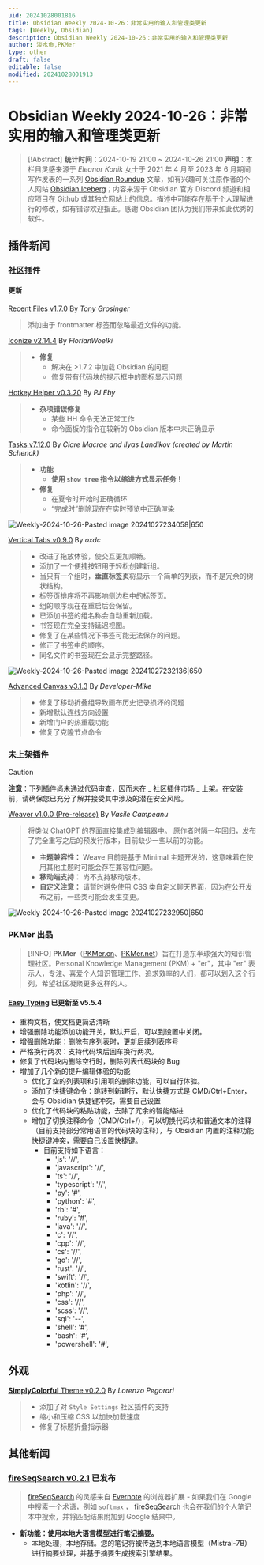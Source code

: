 ```yaml
---
uid: 20241028001816
title: Obsidian Weekly 2024-10-26：非常实用的输入和管理类更新
tags: [Weekly, Obsidian]
description: Obsidian Weekly 2024-10-26：非常实用的输入和管理类更新
author: 淡水鱼,PKMer
type: other
draft: false
editable: false
modified: 20241028001913
---
```


# Obsidian Weekly 2024-10-26：非常实用的输入和管理类更新

> [!Abstract]
> **统计时间**：2024-10-19 21:00 ~ 2024-10-26 21:00
> **声明**：本栏目灵感来源于 _Eleanor Konik_ 女士于 2021 年 4 月至 2023 年 6 月期间写作发表的一系列 [Obsidian Roundup](https://www.eleanorkonik.com/tag/roundup/) 文章，如有兴趣可关注原作者的个人网站 [Obsidian Iceberg](https://www.eleanorkonik.com/)；内容来源于 Obsidian 官方 Discord 频道和相应项目在 Github 或其独立网站上的信息。描述中可能存在基于个人理解进行的修改，如有错谬欢迎指正。感谢 Obsidian 团队为我们带来如此优秀的软件。

## 插件新闻

### 社区插件

#### 更新

[Recent Files v1.7.0](https://github.com/tgrosinger/recent-files-obsidian/releases/tag/1.7.0) By _Tony Grosinger_

> 添加由于 frontmatter 标签而忽略最近文件的功能。

[Iconize v2.14.4](https://github.com/FlorianWoelki/obsidian-iconize/releases/tag/2.14.4) By _FlorianWoelki_

> - **修复**
> 	- 解决在 >1.7.2 中加载 Obsidian 的问题
> 	- 修复带有代码块的提示框中的图标显示问题

[Hotkey Helper v0.3.20](https://github.com/pjeby/hotkey-helper/releases/tag/0.3.20) By _PJ Eby_

> - **杂项错误修复**
> 	- 某些 HH 命令无法正常工作
> 	- 命令面板的指令在较新的 Obsidian 版本中未正确显示

[Tasks v7.12.0](https://github.com/obsidian-tasks-group/obsidian-tasks/releases/tag/7.12.0) By _Clare Macrae and Ilyas Landikov (created by Martin Schenck)_

> - **功能**
> 	- **使用 `show tree` 指令以缩进方式显示任务！**
> - **修复**
> 	- 在夏令时开始时正确循环
> 	- “完成时”删除现在在实时预览中正确渲染

![Weekly-2024-10-26-Pasted image 20241027234058|650](https://cdn.pkmer.cn/images/Weekly-2024-10-26-Pasted%20image%2020241027234058.png!pkmer)

[Vertical Tabs v0.9.0](https://github.com/oxdc/obsidian-vertical-tabs/releases/tag/0.9.0) By _oxdc_

> - 改进了拖放体验，使交互更加顺畅。
> - 添加了一个便捷按钮用于轻松创建新组。
> - 当只有一个组时，**垂直标签页**将显示一个简单的列表，而不是冗余的树状结构。
> - 标签页排序将不再影响侧边栏中的标签页。
> - 组的顺序现在在重启后会保留。
> - 已添加书签的组名称会自动重新加载。
> - 书签现在完全支持延迟视图。
> - 修复了在某些情况下书签可能无法保存的问题。
> - 修正了书签中的顺序。
> - 同名文件的书签现在会显示完整路径。

![Weekly-2024-10-26-Pasted image 20241027232136|650](https://cdn.pkmer.cn/images/Weekly-2024-10-26-Pasted%20image%2020241027232136.png!pkmer)

[Advanced Canvas v3.1.3](https://github.com/Developer-Mike/obsidian-advanced-canvas/releases/tag/3.1.3) By _Developer-Mike_

> - 修复了移动折叠组导致画布历史记录损坏的问题
> - 新增默认连线方向设置
> - 新增门户的热重载功能
> - 修复了克隆节点命令

### 未上架插件

> [!Caution]
> **注意**：下列插件尚未通过代码审查，因而未在 _ 社区插件市场 _ 上架。在安装前，请确保您已充分了解并接受其中涉及的潜在安全风险。

[Weaver v1.0.0 (Pre-release)](https://github.com/vasilecampeanu/obsidian-weaver/releases/tag/1.0.0) By _Vasile Campeanu_

> 将类似 ChatGPT 的界面直接集成到编辑器中。
> 原作者时隔一年回归，发布了完全重写之后的预发行版本，目前缺少一些以前的功能。
> - **主题兼容性：** Weave 目前是基于 Minimal 主题开发的，这意味着在使用其他主题时可能会存在兼容性问题。
> - **移动端支持：** 尚不支持移动版本。
> - **自定义注意：** 请暂时避免使用 CSS 类自定义聊天界面，因为在公开发布之前，一些类可能会发生变更。

![Weekly-2024-10-26-Pasted image 20241027232950|650](https://cdn.pkmer.cn/images/Weekly-2024-10-26-Pasted%20image%2020241027232950.png!pkmer)

### PKMer 出品

> [!INFO]
> **PKMer**（[PKMer.cn](https://pkmer.cn/)、[PKMer.net](https://pkmer.net/)）旨在打造东半球强大的知识管理社区。Personal Knowledge Management (PKM) + "er"，其中 "er" 表示人，专注、喜爱个人知识管理工作、追求效率的人们，都可以划入这个行列，希望社区凝聚更多这样的人。

#### [Easy Typing](https://github.com/Yaozhuwa/easy-typing-obsidian/releases/tag/5.5.4) 已更新至 v5.5.4

- 重构文档，使文档更简洁清晰
- 增强删除功能添加功能开关，默认开启，可以到设置中关闭。
- 增强删除功能：删除有序列表时，更新后续列表序号
- 严格换行两次：支持代码块后回车换行两次。
- 修复了代码块内删除空行时，删除列表代码块的 Bug
- 增加了几个新的提升编辑体验的功能
    - 优化了空的列表项和引用项的删除功能，可以自行体验。
    - 添加了快捷键命令：跳转到新建行，默认快捷方式是 CMD/Ctrl+Enter，会与 Obsidian 快捷键冲突，需要自己设置
    - 优化了代码块的粘贴功能，去除了冗余的智能缩进
    - 增加了切换注释命令（CMD/Ctrl+/），可以切换代码块和普通文本的注释（目前支持部分常用语言的代码块的注释），与 Obsidian 内置的注释功能快捷键冲突，需要自己设置快捷键。
        - 目前支持如下语言：
            - 'js': '//',
            - 'javascript': '//',
            - 'ts': '//',
            - 'typescript': '//',
            - 'py': '#',
            - 'python': '#',
            - 'rb': '#',
            - 'ruby': '#',
            - 'java': '//',
            - 'c': '//',
            - 'cpp': '//',
            - 'cs': '//',
            - 'go': '//',
            - 'rust': '//',
            - 'swift': '//',
            - 'kotlin': '//',
            - 'php': '//',
            - 'css': '//',
            - 'scss': '//',
            - 'sql': '--',
            - 'shell': '#',
            - 'bash': '#',
            - 'powershell': '#',

## 外观

[**SimplyColorful** Theme v0.2.0](https://github.com/LorenzoPegorari/SimplyColorful/releases/tag/v0.2.0) By _Lorenzo Pegorari_

> - 添加了对 `Style Settings` 社区插件的支持
> - 缩小和压缩 CSS 以加快加载速度
> - 修复了标题折叠指示器

## 其他新闻

### [fireSeqSearch v0.2.1](https://github.com/Endle/fireSeqSearch/releases/tag/0.2.1) 已发布

> [fireSeqSearch](https://github.com/Endle/fireSeqSearch) 的灵感来自 [Evernote](https://evernote.com/) 的浏览器扩展 - 如果我们在 Google 中搜索一个术语，例如 `softmax` ， [fireSeqSearch](https://github.com/Endle/fireSeqSearch) 也会在我们的个人笔记本中搜索，并将匹配结果附加到 Google 结果中。

- **新功能：使用本地大语言模型进行笔记摘要。**
	- 本地处理，本地存储。您的笔记将被传送到本地语言模型（Mistral-7B）进行摘要处理，并基于摘要生成搜索引擎结果。

